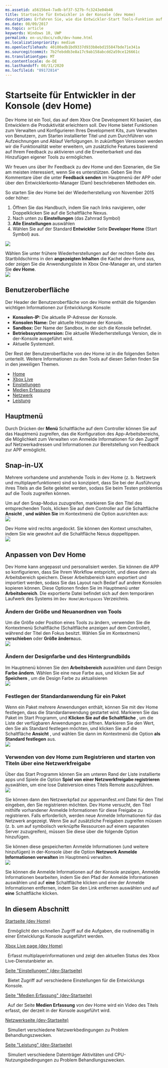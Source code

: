 ```yaml
---
ms.assetid: a56156e4-7adb-bf37-527b-fc3243e04b46
title: Startseite für Entwickler in der Konsole (dev Home)
description: Erfahren Sie, wie die Entwickler-Start Tools-Funktion auf dem Xbox One Console Development Kit die Entwickler Produktivität unterstützt.
ms.date: 08/09/2017
ms.topic: article
keywords: Windows 10, UWP
permalink: en-us/docs/xdk/dev-home.html
ms.localizationpriority: medium
ms.openlocfilehash: 40100adb1bd9337d933b8ebd155847bde71e341a
ms.sourcegitcommit: 7b2febddb3e8a17c9ab158abcdd2a59ce126661c
ms.translationtype: MT
ms.contentlocale: de-DE
ms.lasthandoff: 08/31/2020
ms.locfileid: "89172814"
---
```

# <a name="developer-home-on-the-console-dev-home"></a>Startseite für Entwickler in der Konsole (dev Home)
   
  
Dev Home ist ein Tool, das auf dem Xbox One Development Kit basiert, das Entwicklern die Produktivität erleichtern soll. Dev Home bietet Funktionen zum Verwalten und Konfigurieren Ihres Development Kits, zum Verwalten von Benutzern, zum Starten installierter Titel und zum Durchführen von Aufzeichnungen und Ablauf Verfolgungen. In zukünftigen Versionen werden wir die Funktionalität weiter erweitern, um zusätzliche Features basierend auf Ihrem Feedback zu aktivieren und die Erweiterbarkeit und das Hinzufügen eigener Tools zu ermöglichen.   
   
  
Wir freuen uns über Ihr Feedback zu dev Home und den Szenarien, die Sie am meisten interessiert, wenn Sie es unterstützen. Geben Sie Ihre Kommentare über die unter **Feedback senden** im Hauptmenü der APP oder über den Entwicklerkonto-Manager (Dam) beschriebenen Methoden ein.   
   
  
So starten Sie dev Home bei der Wiederherstellung von November 2015 oder höher:  
 
   1. Öffnen Sie das Handbuch, indem Sie nach links navigieren, oder Doppelklicken Sie auf die Schaltfläche Nexus.  
   1. Nach unten zu **Einstellungen** (das Zahnrad Symbol)   
   1. **Alle Einstellungen** auswählen  
   1. Wählen Sie auf der Standard **Entwickler** Seite **Developer Home** (Start Symbol) aus.   

 ![](images/dev_home_icons.png)   
  
Wählen Sie unter frühere Wiederherstellungen auf der rechten Seite des Startbildschirms in den **angezeigten Inhalten** die Kachel dev-Home aus, oder zeigen Sie die Anwendungsliste in Xbox One-Manager an, und starten Sie **dev Home**.   
 ![](images/dev_home_1.png) 
<a id="ID4EBC"></a>

   

## <a name="user-interface"></a>Benutzeroberfläche  
   
  
Der Header der Benutzeroberfläche von dev Home enthält die folgenden wichtigen Informationen zur Entwicklungs Konsole:   
 
   *  **Konsolen-IP:** Die aktuelle IP-Adresse der Konsole.   
   *  **Konsolen Name:** Der aktuelle Hostname der Konsole.  
   *  **Sandbox:** Der Name der Sandbox, in der sich die Konsole befindet.  
   *  **Betriebssystemversion:** Die aktuelle Wiederherstellungs Version, die in der-Konsole ausgeführt wird.
   *  Aktuelle Systemzeit.   

   
  
Der Rest der Benutzeroberfläche von dev Home ist in die folgenden Seiten unterteilt. Weitere Informationen zu den Tools auf diesen Seiten finden Sie in den jeweiligen Themen.   
 
   *  [Home](devhome-home.md)  
   *  [Xbox Live](devhome-live.md)  
   *  [Einstellungen](devhome-settings.md)  
   *  [Medien Erfassung](devhome-capture.md)  
   *  [Netzwerk](devhome-networking.md)  
   *  [Leistung](devhome-performance.md)  

  
<a id="ID4EKE"></a>

   

## <a name="main-menu"></a>Hauptmenü  
   
  
Durch Drücken der **Menü** Schaltfläche auf dem Controller können Sie auf das Hauptmenü zugreifen, das die Konfiguration des App-Arbeitsbereichs, die Möglichkeit zum Verwalten von Anmelde Informationen für den Zugriff auf Netzwerkadressen und Informationen zur Bereitstellung von Feedback zur APP ermöglicht.   
  
<a id="ID4EUE"></a>

   

## <a name="snap-mode-ux"></a>Snap-in-UX  
   
  
Mehrere vorhandene und anstehende Tools in dev Home (z. b. Netzwerk und multiplayerfunktionen) sind so konzipiert, dass Sie bei der Ausführung ihres Titels an die Seite geleitet werden, sodass Sie beim Testen problemlos auf die Tools zugreifen können.   
   
  
Um auf den Snap-Modus zuzugreifen, markieren Sie den Titel des entsprechenden Tools, klicken Sie auf dem Controller auf die Schaltfläche **Ansicht** , **und wählen Sie** im Kontextmenü die Option ausrichten aus:  
 ![](images/dev_home_4.png)   
  
Dev Home wird rechts angedockt. Sie können den Kontext umschalten, indem Sie wie gewohnt auf die Schaltfläche Nexus doppeltippen.  
 ![](images/dev_home_5.png)  
<a id="ID4EKF"></a>

   

## <a name="customizing-dev-home"></a>Anpassen von Dev Home  
   
  
Dev Home kann angepasst und personalisiert werden. Sie können die APP so konfigurieren, dass Sie Ihrem Workflow entspricht, und diese dann als Arbeitsbereich speichern. Dieser Arbeitsbereich kann exportiert und importiert werden, sodass Sie das Layout nach Bedarf auf andere Konsolen kopieren können. Diese Optionen finden Sie im Hauptmenü unter **Arbeitsbereich**. Die exportierte Datei befindet sich auf dem temporären Laufwerk des Systems im `Dev Home\Workspaces` Verzeichnis.   
 
<a id="ID4EVF"></a>

   

### <a name="resizing-and-reordering-tools"></a>Ändern der Größe und Neuanordnen von Tools  
   
  
Um die Größe oder Position eines Tools zu ändern, verwenden Sie die Kontextmenü Schaltfläche (Schaltfläche anzeigen auf dem Controller), während der Titel den Fokus besitzt. Wählen Sie im Kontextmenü **verschieben** oder **Größe ändern**aus.   
 ![](images/dev_home_6.png)  
<a id="ID4EEG"></a>

   

### <a name="changing-theme-color-and-background-image"></a>Ändern der Designfarbe und des Hintergrundbilds  
   
  
Im Hauptmenü können Sie den **Arbeitsbereich** auswählen und dann Design **Farbe ändern**. Wählen Sie eine neue Farbe aus, und klicken Sie auf **Speichern** , um die Design Farbe zu aktualisieren   
 ![](images/dev_home_7.png)  
<a id="ID4EVG"></a>

   

### <a name="setting-the-default-application-for-a-package"></a>Festlegen der Standardanwendung für ein Paket  
   
  
Wenn ein Paket mehrere Anwendungen enthält, können Sie mit dev Home festlegen, dass die Standardanwendung gestartet wird. Markieren Sie das Paket im Start Programm, und **Klicken Sie auf die Schaltfläche** , um die Liste der verfügbaren Anwendungen zu öffnen. Markieren Sie den Wert, den Sie als Standard festlegen möchten, und klicken Sie auf die Schaltfläche **Ansicht** , und wählen Sie dann im Kontextmenü die Option **als Standard festlegen** aus.   
 ![](images/dev_home_setdefault.png)  
<a id="ID4EGH"></a>

   

### <a name="using-dev-home-to-register-and-launch-titles-from-a-network-share"></a>Verwenden von dev Home zum Registrieren und starten von Titeln über eine Netzwerkfreigabe  
   
  
Über das Start Programm können Sie am unteren Rand der Liste installierte apps und Spiele die Option **Spiel von einer Netzwerkfreigabe registrieren** auswählen, um eine lose Dateiversion eines Titels Remote auszuführen.   
 ![](images/dev_home_8.png)   
  
Sie können dann den Netzwerkpfad zur appxmanifest.xml Datei für den Titel eingeben, den Sie registrieren möchten. Dev Home versucht, den Titel mithilfe vorhandener Anmelde Informationen für diese Freigabe zu registrieren. Falls erforderlich, werden neue Anmelde Informationen für das Netzwerk angezeigt. Wenn Sie auf zusätzliche Freigaben zugreifen müssen (z. b. um auf symbolisch verknüpfte Ressourcen auf einem separaten Server zuzugreifen), müssen Sie diese über die folgende Option hinzufügen.   
   
  
Sie können diese gespeicherten Anmelde Informationen (und weitere hinzufügen) in der-Konsole über die Option **Netzwerk Anmelde Informationen verwalten** im Hauptmenü verwalten.   
 ![](images/dev_home_9.png)   
  
Sie können die Anmelde Informationen auf der Konsole anzeigen, Anmelde Informationen bearbeiten, indem Sie den Pfad der Anmelde Informationen auswählen und auf **eine** Schaltfläche klicken und eine der Anmelde Informationen entfernen, indem Sie den Link entfernen auswählen und auf **eine** Schaltfläche klicken.   
   
<a id="ID4EGAAC"></a>

   

## <a name="in-this-section"></a>In diesem Abschnitt  
  
[Startseite (dev Home)](devhome-home.md)  


&nbsp;&nbsp;Ermöglicht den schnellen Zugriff auf die Aufgaben, die routinemäßig in einer Entwicklungs Konsole ausgeführt werden. 
  
  
[Xbox Live page (dev Home)](devhome-live.md)  


&nbsp;&nbsp;Erfasst multiplayerinformationen und zeigt den aktuellen Status des Xbox Live-Dienstanbieter an. 
  
  
[Seite "Einstellungen" (dev-Startseite)](devhome-settings.md)  


&nbsp;&nbsp;Bietet Zugriff auf verschiedene Einstellungen für die Entwicklungs Konsole. 
  
  
[Seite "Medien Erfassung" (dev-Startseite)](devhome-capture.md)  


&nbsp;&nbsp;Auf der Seite **Medien Erfassung** von dev Home wird ein Video des Titels erfasst, der derzeit in der Konsole ausgeführt wird. 
  
  
[Netzwerkseite (dev-Startseite)](devhome-networking.md)  


&nbsp;&nbsp;Simuliert verschiedene Netzwerkbedingungen zu Problem Behandlungszwecken. 
  
  
[Seite "Leistung" (dev-Startseite)](devhome-performance.md)  


&nbsp;&nbsp;Simuliert verschiedene Datenträger Aktivitäten und CPU-Nutzungsbedingungen zu Problem Behandlungszwecken. 
 